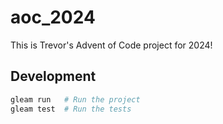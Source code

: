 # aoc_2024

This is Trevor's Advent of Code project for 2024!

## Development

```sh
gleam run   # Run the project
gleam test  # Run the tests
```
